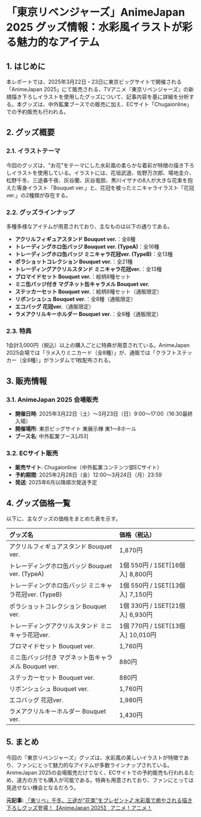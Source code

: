 # 「東京リベンジャーズ」AnimeJapan 2025 グッズ情報：水彩風イラストが彩る魅力的なアイテム

## 1. はじめに

本レポートでは、2025年3月22日・23日に東京ビッグサイトで開催される「AnimeJapan 2025」にて販売される、TVアニメ『東京リベンジャーズ』の新規描き下ろしイラストを使用したグッズについて、記事内容を基に詳細を分析する。本グッズは、中外鉱業ブースでの販売に加え、ECサイト「Chugaionline」での予約販売も行われる。

## 2. グッズ概要

### 2.1. イラストテーマ

今回のグッズは、"お花"をテーマにした水彩風の柔らかな着彩が特徴の描き下ろしイラストを使用している。イラストには、花垣武道、佐野万次郎、場地圭介、松野千冬、三途春千夜、灰谷蘭、灰谷竜胆、黒川イザナの8人が大きな花束を抱えた等身イラスト「Bouquet ver.」と、花冠を被ったミニキャライラスト「花冠ver.」の2種類が存在する。

### 2.2. グッズラインナップ

多種多様なアイテムが用意されており、主なものは以下の通りである。

* **アクリルフィギュアスタンド Bouquet ver.**：全8種
* **トレーディングホロ缶バッジ Bouquet ver. (TypeA)**：全16種
* **トレーディングホロ缶バッジ ミニキャラ花冠ver. (TypeB)**：全13種
* **ポラショットコレクション Bouquet ver.**：全21種
* **トレーディングアクリルスタンド ミニキャラ花冠ver.**：全13種
* **ブロマイドセット Bouquet ver.**：絵柄8種セット
* **ミニ缶バッジ付き マグネット缶キャラメル Bouquet ver.**
* **ステッカーセット Bouquet ver.**：絵柄8種セット（通販限定）
* **リボンシュシュ Bouquet ver.**：全8種（通販限定）
* **エコバッグ 花冠ver.**（通販限定）
* **ラメアクリルキーホルダー Bouquet ver.**：全8種（通販限定）

### 2.3. 特典

1会計3,000円（税込）以上の購入ごとに特典が用意されている。AnimeJapan 2025会場では「ラメ入りミニカード（全8種）」が、通販では「クラフトステッカー（全8種）」がランダムで1枚配布される。

## 3. 販売情報

### 3.1. AnimeJapan 2025 会場販売

* **開催日時**: 2025年3月22日（土）～3月23日（日）9:00～17:00（16:30最終入場）
* **開催場所**: 東京ビッグサイト 東展示棟 東1～8ホール
* **ブース名**: 中外鉱業ブース[J53]

### 3.2. ECサイト販売

* **販売サイト**: Chugaionline（中外鉱業コンテンツ部ECサイト）
* **予約期間**: 2025年2月28日（金）12:00～3月24日（月）23:59
* **発送**: 2025年6月以降順次発送予定

## 4. グッズ価格一覧

以下に、主なグッズの価格をまとめた表を示す。

| グッズ名 | 価格（税込） |
| :------------------------------------------- | :----------------------------------------- |
| アクリルフィギュアスタンド Bouquet ver. | 1,870円 |
| トレーディングホロ缶バッジ Bouquet ver. (TypeA) | 1個 550円 / 1SET[16個入] 8,800円 |
| トレーディングホロ缶バッジ ミニキャラ花冠ver. (TypeB) | 1個 550円 / 1SET[13個入] 7,150円 |
| ポラショットコレクション Bouquet ver. | 1個 330円 / 1SET[21個入] 6,930円 |
| トレーディングアクリルスタンド ミニキャラ花冠ver. | 1個 770円 / 1SET[13個入] 10,010円 |
| ブロマイドセット Bouquet ver. | 1,760円 |
| ミニ缶バッジ付き マグネット缶キャラメル Bouquet ver. | 880円 |
| ステッカーセット Bouquet ver. | 880円 |
| リボンシュシュ Bouquet ver. | 1,760円 |
| エコバッグ 花冠ver. | 1,980円 |
| ラメアクリルキーホルダー Bouquet ver. | 1,430円 |

## 5. まとめ

今回の『東京リベンジャーズ』グッズは、水彩風の美しいイラストが特徴であり、ファンにとって魅力的なアイテムが多数ラインナップされている。AnimeJapan 2025の会場販売だけでなく、ECサイトでの予約販売も行われるため、遠方の方でも購入が可能である。特典も用意されており、ファンにとっては見逃せない機会となるだろう。


**元記事:** [「東リベ」千冬、三途が“花束”をプレゼント♪ 水彩風で癒やされる描き下ろしグッズ登場！【AnimeJapan 2025】 アニメ！アニメ！](https://animeanime.jp/article/2025/03/22/89990.html)